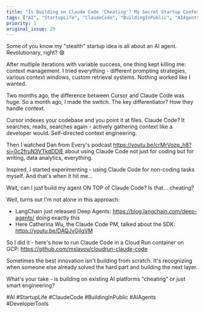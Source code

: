 ```yaml
---
title: "Is Building on Claude Code 'Cheating'? My Secret Startup Confession"
tags: ["AI", "StartupLife", "ClaudeCode", "BuildingInPublic", "AIAgents", "DeveloperTools"]
priority: 1
original_issue: 29
---
```


Some of you know my "stealth" startup idea is all about an AI agent. Revolutionary, right? 😅

After multiple iterations with variable success, one thing kept killing me: context management. I tried everything - different prompting strategies, various context windows, custom retrieval systems. Nothing worked like I wanted.

Two months ago, the difference between Cursor and Claude Code was huge. So a month ago, I made the switch. The key differentiator? How they handle context.

Cursor indexes your codebase and you point it at files. Claude Code? It searches, reads, searches again - actively gathering context like a developer would. Self-directed context engineering.

Then I watched Dan from Every's podcast https://youtu.be/crMrVozp_h8?si=0c2fruN3VTkdDDIE about using Claude Code not just for coding but for writing, data analytics, everything.

Inspired, I started experimenting - using Claude Code for non-coding tasks myself. And that's when it hit me...

Wait, can I just build my agent ON TOP of Claude Code? Is that... cheating?

Well, turns out I'm not alone in this approach:
- LangChain just released Deep Agents: https://blog.langchain.com/deep-agents/ doing exactly this
- Here Catherina Wu, the Claude Code PM, talked about the SDK: https://youtu.be/DAQJvGjlgVM

So I did it - here's how to run Claude Code in a Cloud Run container on GCP: https://github.com/mslavov/cloudrun-claude-code

Sometimes the best innovation isn't building from scratch. It's recognizing when someone else already solved the hard part and building the next layer.

What's your take - is building on existing AI platforms "cheating" or just smart engineering?

#AI #StartupLife #ClaudeCode #BuildingInPublic #AIAgents #DeveloperTools